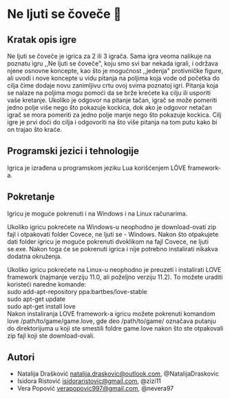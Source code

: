 # Ne ljuti se čoveče :game_die:

## Kratak opis igre

Ne ljuti se čoveče je igrica za 2 ili 3 igrača. Sama igra veoma nalikuje na poznatu igru ,,Ne ljuti se čoveče", koju smo svi bar nekada igrali, i održava njene osnovne koncepte, kao što je mogućnost ,,jedenja" protivničke figure, ali uvodi i nove koncepte u vidu pitanja na poljima koja vode od početka do cilja čime dodaje novu zanimljivu crtu ovoj svima poznatoj igri. Pitanja koja se nalaze na poljima mogu pomoći da se brže krećete ka cilju ili usporiti vaše kretanje. Ukoliko je odgovor na pitanje tačan, igrač se može pomeriti jedno polje više nego što pokazuje kockica, dok ako je odgovor netačan igrač se mora pomeriti za jedno polje manje nego što pokazuje kockica. Cilj igre je prvi doći do cilja i odgovoriti na što više pitanja na tom putu kako bi on trajao što kraće.

## Programski jezici i tehnologije

Igrica je izrađena u programskom jeziku Lua korišćenjem LÖVE framework-a.

## Pokretanje
Igricu je moguće pokrenuti i na Windows i na Linux računarima.

Ukoliko igricu pokrećete na Windows-u neophodno je download-ovati zip fajl i otpakovati folder Covece, ne ljuti se - Windows. Nakon što otpakujete dati folder igricu je moguće pokrenuti dvoklikom na fajl Covece, ne ljuti se.exe. Nakon toga će se pokrenuti igrica i nije potrebno instalirati nikakva dodatna okruženja.

Ukoliko igricu pokrećete na Linux-u neophodno je preuzeti i instalirati LOVE framework (najmanje verziju 11.0, ali poželjno verziju 11.2). To možete uraditi koristeći naredne komande:  
sudo add-apt-repository ppa:bartbes/love-stable  
sudo apt-get update  
sudo apt-get install love  
Nakon instaliranja LOVE framework-a igricu možete pokrenuti komandom love /path/to/game/game.love, gde deo /path/to/game/ označava putanju do direktorijuma u koji ste smestili foldre game.love nakon što ste otpakovali zip fajl koji ste download-ovali.

## Autori

 * Natalija Drašković natalija.draskovic@outlook.com, @NatalijaDraskovic
 * Isidora Ristović isidoraristovic@gmail.com, @zizi11
 * Vera Popović verapopovic997@gmail.com, @nevera97
